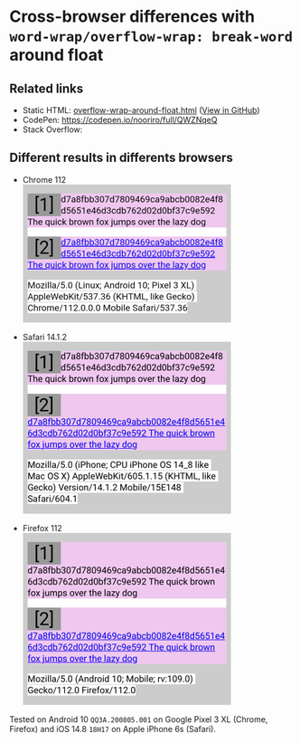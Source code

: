# Cross-browser differences with `word-wrap/overflow-wrap: break-word` around float

## Related links

- Static HTML: [overflow-wrap-around-float.html](https://nooriro.github.io/hello/230415-overflow-wrap-around-float/overflow-wrap-around-float.html) \([View in GitHub](overflow-wrap-around-float.html)\)
- CodePen: <https://codepen.io/nooriro/full/QWZNqeQ>
- Stack Overflow:

## Different results in differents browsers

- Chrome 112\
  <img src="overflow-wrap-around-float-android-chrome-112-230415.png" alt="overflow-wrap-around-float-android-chrome-112-230415" width="368">

- Safari 14.1.2\
  <img src="overflow-wrap-around-float-ios-safari-14_1_2-230415.png" alt="overflow-wrap-around-float-ios-safari-14_1_2-230415" width="368">

- Firefox 112\
  <img src="overflow-wrap-around-float-android-firefox-112-230415.png" alt="overflow-wrap-around-float-android-firefox-112-230415" width="368">

Tested on Android 10 `QQ3A.200805.001` on Google Pixel 3 XL (Chrome, Firefox) and iOS 14.8 `18H17` on Apple iPhone 6s (Safari).
